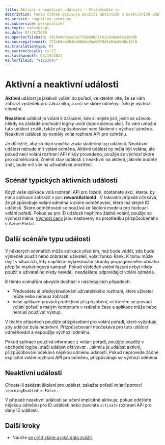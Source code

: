 ```yaml
---
title: Aktivní a neaktivní události – Přizpůsobte si
description: Tento článek popisuje použití aktivních a neaktivních událostí v rámci služby přizpůsobeného modulu.
ms.service: cognitive-services
ms.subservice: personalizer
ms.topic: conceptual
ms.date: 02/20/2020
ms.openlocfilehash: 7d1044d02ceba1f3d0996b1fe1c8a9a44b31049b
ms.sourcegitcommit: 772eb9c6684dd4864e0ba507945a83e48b8c16f0
ms.translationtype: MT
ms.contentlocale: cs-CZ
ms.lasthandoff: 03/19/2021
ms.locfileid: "91253645"
---
```

# <a name="active-and-inactive-events"></a>Aktivní a neaktivní události

**Aktivní** událost je jakékoli volání do pořadí, ve kterém víte, že se vám zobrazí výsledek pro zákazníka, a určí se skóre odměny. Toto je výchozí chování.

**Neaktivní** událost je volání k zařazení, kde si nejste jistí, jestli se uživatel někdy na základě obchodní logiky uvidí doporučenou akci. To vám umožní tuto událost zrušit, takže přizpůsobování není školené s výchozí záměna. Neaktivní události by neměly volat rozhraní API pro odměnu.

Je důležité, aby studijní smyčka znala skutečný typ události. Neaktivní událost nebude mít volání odměna. Aktivní událost by měla být volána, ale pokud není volání rozhraní API nikdy provedeno, použije se výchozí skóre pro odměňování. Změnit stav události z neaktivní na aktivní, jakmile budete znát, bude mít vliv na uživatelské prostředí.

## <a name="typical-active-events-scenario"></a>Scénář typických aktivních událostí

Když vaše aplikace volá rozhraní API pro řazení, dostanete akci, kterou by měla aplikace zobrazit v poli **rewardActionId** .  V takovém případě očekává, že přizpůsobuje volání odměna s skóre odměňování, které má stejné ID události. Skóre odměňování se používá ke školení modelu pro budoucí volání pořadí. Pokud se pro ID události nepřijme žádné volání, použije se výchozí měna. [Výchozí ceny](how-to-settings.md#configure-rewards-for-the-feedback-loop) jsou nastaveny na prostředku přizpůsobeného v Azure Portal.

## <a name="other-event-type-scenarios"></a>Další scénáře typu události

V některých scénářích může aplikace před tím, než bude vědět, zda bude výsledek použit nebo zobrazen uživateli, volat funkci Rank. K tomu může dojít v situacích, kdy například vykreslování stránky propagovaného obsahu přepíše marketingová kampaň. Pokud výsledek volání řazení nebyl nikdy použit a uživatel ho nikdy neviděl, neodešlete odpovídající volání odměna.

K těmto scénářům obvykle dochází v následujících případech:

* Předvedete si předvykreslování uživatelského rozhraní, které uživatel může nebo nemusí zobrazit.
* Vaše aplikace provádí prediktivní přizpůsobení, ve kterém se provádí volání pořadí s malým kontextem v reálném čase a aplikace může nebo nemusí používat výstup.

V těchto případech použijte přizpůsobení pro volání pořadí, které vyžaduje, aby událost byla _neaktivní_. Přizpůsobování neočekává pro tuto událost odměňování a nepoužije výchozí odměnu.

Pokud aplikace používá informace z volání pořadí, použijte později v obchodní logice, stačí událost _aktivovat_ . Jakmile je událost aktivní, přizpůsobování očekává nějakou odměnu události. Pokud neprovede žádné explicitní volání rozhraní API pro odměnu, přizpůsobuje se výchozí odměna.

## <a name="inactive-events"></a>Neaktivní události

Chcete-li zakázat školení pro událost, zakažte pořadí volání pomocí `learningEnabled = False` .

V případě neaktivní události se učení implicitně aktivuje, pokud odešlete nějakou odměnu pro ID události nebo zavoláte `activate` rozhraní API pro daný ID události.

## <a name="next-steps"></a>Další kroky

* Naučte [se určit skóre a jaká data zvážit](concept-rewards.md).
